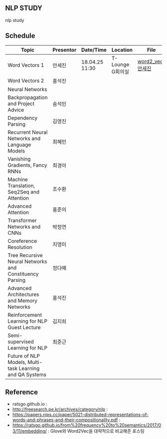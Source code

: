 ## NLP STUDY

nlp study


## Schedule

| Topic | Presentor | Date/Time | Location | File |
|-----------|----------|--------|----------|----------|
| Word Vectors 1 | 안세진 | 18.04.25 11:30 | T-Lounge G회의실 | [word2_vec_안세진](cs224n/word2vec_안세진.pdf) |
| Word Vectors 2 | 홍석진 |  |  |  |
| Neural Networks |  |  |  |  |
| Backpropagation and Project Advice | 송석민 |  |  |  |
| Dependency Parsing | 김영진 |  |  |  |
| Recurrent Neural Networks and Language Models | 최혜민 |  |  |  |
| Vanishing Gradients, Fancy RNNs | 최경아 |  |  |  |
| Machine Translation, Seq2Seq and Attention | 조수환 |  |  |  |
| Advanced Attention | 홍준의 |  |  |  |
| Transformer Networks and CNNs | 박정연 |  |  |  |
| Coreference Resolution | 지영미 |  |  |  |
| Tree Recursive Neural Networks and Constituency Parsing | 정다예 |  |  |  |
| Advanced Architectures and Memory Networks | 홍석진 |  |  |  |
| Reinforcement Learning for NLP Guest Lecture | 김지희 |  |  |  |
| Semi-supervised Learning for NLP | 최준근 |  |  |  |
| Future of NLP Models, Multi-task Learning and QA Systems |  |  |  |  |


## Reference

- ratsgo.github.io
:
- http://freesearch.pe.kr/archives/category/nlp
: 
- https://papers.nips.cc/paper/5021-distributed-representations-of-words-and-phrases-and-their-compositionality.pdf
: 
- https://ratsgo.github.io/from%20frequency%20to%20semantics/2017/03/11/embedding/
: Glove와 Word2Vec을 대략적으로 비교해준 포스팅



